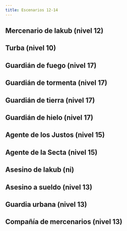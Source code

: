```yaml
---
title: Escenarios 12-14
---
```


## Mercenario de Iakub (nivel 12)



## Turba (nivel 10)

## Guardián de fuego (nivel 17)

## Guardián de tormenta (nivel 17)

## Guardián de tierra (nivel 17)

## Guardián de hielo (nivel 17)

## Agente de los Justos (nivel 15)

## Agente de la Secta (nivel 15)

## Asesino de Iakub (ni)

## Asesino a sueldo (nivel 13)

## Guardia urbana (nivel 13)

## Compañía de mercenarios (nivel 13)
